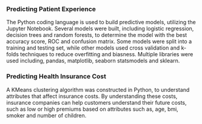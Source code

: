 ### Predicting Patient Experience
The Python coding language is used to build predictive models, utilizing the Jupyter Notebook. Several models were built, including logistic regression, 
decision trees and random forests, to determine the model with the best accuracy score, ROC and confusion matrix. 
Some models were split into a training and testing set, while other models used cross validation and k-folds techniques to reduce overfitting and biasness. 
Multiple libraries were used including, pandas, matplotlib, seaborn statsmodels and sklearn.

### Predicting Health Insurance Cost
A KMeans clustering algorithm was constructed in Python, to understand attributes that affect insurance costs. By understanding these costs, insurance companies can help customers understand their future costs, such as low or high premiums based on attributes such as, age, bmi, smoker and number of children.

